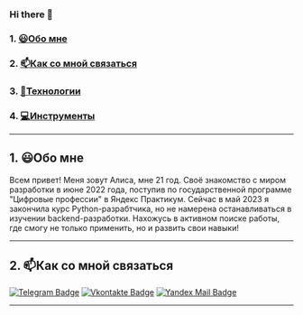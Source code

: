 ### Hi there 👋

### 1. [😃Обо мне](#1)
### 2. [📫Как со мной связаться](#2)
### 3. [👾Технологии](#3)
### 4. [💻Инструменты](#4)

---
## 1. 😃Обо мне <a id=1></a>

Всем привет!
Меня зовут Алиса, мне 21 год.
Своё знакомство с миром разработки в июне 2022 года, поступив по государственной программе "Цифровые профессии" в Яндекс Практикум.
Сейчас в май 2023 я закончила курс Python-разрабтчика, но не намерена останавливаться в изучении backend-разработки.
Нахожусь в активном поиске работы, где смогу не только применить, но и развить свои навыки!

---
## 2. 📫Как со мной связаться <a id=2></a>
 
[![Telegram Badge](https://img.shields.io/badge/-Telegram-blue?style=flat&logo=Telegram&logoColor=white)](https://t.me/hellfoxalice) 
[![Vkontakte Badge](https://img.shields.io/badge/-VK-blue?style=flat&logo=VK&color=0077FF)](https://vk.com/hellfoxalice08)
[![Yandex Mail Badge](https://img.shields.io/badge/-Yandex%20Mail-red?style=flat&logo=Yandex&logoColor=white)](mailto:yaroslavtsevaalisa@yandex.ru)

---
